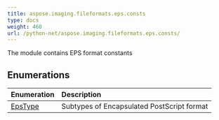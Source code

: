 ```yaml
---
title: aspose.imaging.fileformats.eps.consts
type: docs
weight: 460
url: /python-net/aspose.imaging.fileformats.eps.consts/
---
```



The module contains EPS format constants

## **Enumerations**
| **Enumeration** | **Description** |
| :- | :- |
| [EpsType](/imaging/python-net/aspose.imaging.fileformats.eps.consts/epstype/) | Subtypes of Encapsulated PostScript format |
